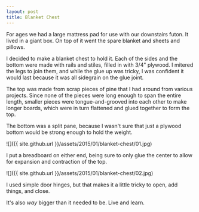 ```yaml
---
layout: post
title: Blanket Chest
---
```

For ages we had a large mattress pad for use with our downstairs futon. It lived
in a giant box. On top of it went the spare blanket and sheets and pillows.

I decided to make a blanket chest to hold it. Each of the sides and the bottom
were made with rails and stiles, filled in with 3/4" plywood. I mitered the
legs to join them, and while the glue up was tricky, I was confident it would
last because it was all sidegrain on the glue joint.

The top was made from scrap pieces of pine that I had around from various
projects. Since none of the pieces were long enough to span the entire length,
smaller pieces were tongue-and-grooved into each other to make longer boards,
which were in turn flattened and glued together to form the top.

The bottom was a split pane, because I wasn't sure that just a plywood bottom
would be strong enough to hold the weight.

![]({{ site.github.url }}/assets/2015/01/blanket-chest/01.jpg)

I put a breadboard on either end, being sure to only glue the center to allow
for expansion and contraction of the top.

![]({{ site.github.url }}/assets/2015/01/blanket-chest/02.jpg)

I used simple door hinges, but that makes it a little tricky to open, add things,
and close.

It's also _way_ bigger than it needed to be. Live and learn.
